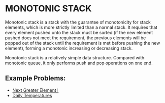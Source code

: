 # MONOTONIC STACK #

Monotonic stack is a stack with the guarantee of monotonicity for stack elements, which is more strictly limited than a normal stack. It requires that every element pushed onto the stack must be sorted (if the new element pushed does not meet the requirement, the previous elements will be popped out of the stack until the requirement is met before pushing the new element), forming a monotonic increasing or decreasing stack.

Monotonic stack is a relatively simple data structure. Compared with monotonic queue, it only performs push and pop operations on one end.

## Example Problems: ##

- [Next Greater Element I](https://leetcode.com/problems/next-greater-element-i/)
- [Daily Temperatures](https://leetcode.com/problems/daily-temperatures/)